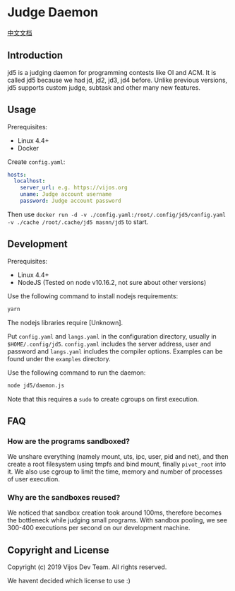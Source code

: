 # Judge Daemon

[中文文档](docs/zh-CN.md)

## Introduction

jd5 is a judging daemon for programming contests like OI and ACM. It is called
jd5 because we had jd, jd2, jd3, jd4 before. Unlike previous versions,
jd5 supports custom judge, subtask and other many new features.

## Usage

Prerequisites:

- Linux 4.4+
- Docker

Create `config.yaml`:

```yaml
hosts:
  localhost:
    server_url: e.g. https://vijos.org
    uname: Judge account username
    password: Judge account password
```

Then use `docker run -d -v ./config.yaml:/root/.config/jd5/config.yaml -v ./cache /root/.cache/jd5 masnn/jd5` to start.

## Development

Prerequisites:

- Linux 4.4+
- NodeJS (Tested on node v10.16.2, not sure about other versions)

Use the following command to install nodejs requirements:

```sh
yarn
```

The nodejs libraries require [Unknown].

Put `config.yaml` and `langs.yaml` in the configuration directory, usually
in `$HOME/.config/jd5`. `config.yaml` includes the server address, user and
password and `langs.yaml` includes the compiler options. Examples can be found
under the `examples` directory.


Use the following command to run the daemon:

```sh
node jd5/daemon.js
```

Note that this requires a `sudo` to create cgroups on first execution.

## FAQ

### How are the programs sandboxed?

We unshare everything (namely mount, uts, ipc, user, pid and net), and then
create a root filesystem using tmpfs and bind mount, finally `pivot_root`
into it. We also use cgroup to limit the time, memory and number of processes
of user execution.

### Why are the sandboxes reused?

We noticed that sandbox creation took around 100ms, therefore becomes the
bottleneck while judging small programs. With sandbox pooling, we see 300-400
executions per second on our development machine.

## Copyright and License

Copyright (c) 2019 Vijos Dev Team.  All rights reserved.

We havent decided which license to use :)
